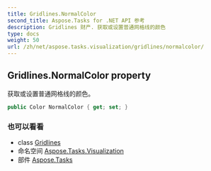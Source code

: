 ```yaml
---
title: Gridlines.NormalColor
second_title: Aspose.Tasks for .NET API 参考
description: Gridlines 财产. 获取或设置普通网格线的颜色
type: docs
weight: 50
url: /zh/net/aspose.tasks.visualization/gridlines/normalcolor/
---
```

## Gridlines.NormalColor property

获取或设置普通网格线的颜色。

```csharp
public Color NormalColor { get; set; }
```

### 也可以看看

* class [Gridlines](../)
* 命名空间 [Aspose.Tasks.Visualization](../../gridlines/)
* 部件 [Aspose.Tasks](../../../)


